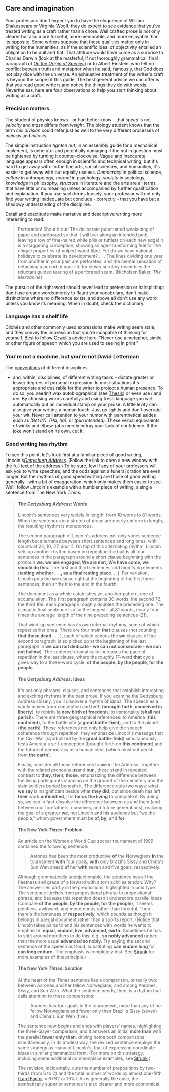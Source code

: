 Care and imagination
--------------------

Your professors don't expect you to have the eloquence of William
Shakespeare or Virginia Woolf; they do expect to see evidence that
you've treated writing as a craft rather than a chore. Well crafted
prose is not only clearer but also more forceful, more memorable, and
more enjoyable than its opposite. Some writers suppose that these
qualities matter only in writing for the humanities, as if the
scientific ideal of objectivity entailed an obligation to be dull and
flat. That attitude would have come as a surprise to Charles Darwin
(look at the masterful, if not thoroughly grammatical, final paragraph
of [*On the Origin of
Species*](http://www.literature.org/authors/darwin-charles/the-origin-of-the-species/chapter-14.html))
or to Albert Einstein, who felt no conflict between truth and metaphor
when he said, famously, that God does not play dice with the universe.
An exhaustive treatment of the writer's craft is beyond the scope of
this guide. The best general advice we can offer is that you read good
writers and notice the things they do with words. Nevertheless, here are
four observations to help you start thinking about writing as a craft.

### Precision matters

The student of physics knows - or had better know - that *speed* is not
*velocity* and *mass* differs from *weight.* The biology student knows
that the term *cell division* could refer just as well to the very
different processes of *meiosis* and *mitosis.*

The simple instruction *tighten nut,* in an assembly guide for a
mechanical implement, is unhelpful and potentially damaging if the nut
in question must be tightened by turning it counter-clockwise. Vague and
inaccurate language appears often enough in scientific and technical
writing, but it's hard to get away with. In the fine arts, social
sciences, and humanities, it's easier to get away with but equally
useless. *Democracy* in political science, *culture* in anthropology,
*normal* in psychology, *society* in sociology, *knowledge* in
philosophy, *structure* in literature and the arts are all terms that
have little or no meaning unless accompanied by further qualification
and explanation. If you use such terms loosely, your professor will not
only find your writing inadequate but conclude - correctly - that you
have but a shadowy understanding of the discipline.

Detail and exactitude make narrative and descriptive writing more
interesting to read:

> Perforation! Shout it out! The deliberate punctuated weakening of
> paper and cardboard so that it will tear along an intended path,
> leaving a row of fine-haired white pills or tuftlets on each new edge!
> It is a staggering conception, showing an age-transforming feel for
> the unique properties of pulped-wood fibre. Yet do we have national
> holidays to celebrate its development? . . . The lines dividing one
> year from another in your past are perforated, and the mental
> sensation of detaching a period of your life for closer scrutiny
> resembles the reluctant guided tearing of a perforated seam.
> (Nicholson Baker, *The Mezzanine*)

The pursuit of the right word should never lead to pretension or
hairsplitting: don't use arcane words merely to flaunt your vocabulary,
don't make distinctions where no difference exists, and above all don't
use any word unless you know its meaning. When in doubt, check the
dictionary.

### Language has a shelf life

Clichés and other commonly used expressions make writing seem stale, and
they convey the impression that you're incapable of thinking for
yourself. Best to follow
[Orwell's](http://www.resort.com/~prime8/Orwell/patee.html) advice here:
"Never use a metaphor, simile, or other figure of speech which you are
used to seeing in print."

### You're not a machine, but you're not David Letterman

The [conventions](?pg=topics/conventions.html) of different disciplines
- and, within, disciplines, of different writing tasks - dictate greater
or lesser degrees of personal expression. In most situations it's
appropriate and desirable for the writer to project a human presence. To
do so, you needn't wax autobiographical (see
[Thesis](?pg=topics/organization.html#thesis)) or even use *I* and *me.*
By choosing words carefully and using fresh language you will
automatically put an individual stamp on your prose. A little levity can
also give your writing a human touch. Just go lightly and don't overrate
your wit. Never call attention to your humor with parenthetical asides
such as *(Get it?)*, *(Ha, ha)*, or *(pun intended)*. These verbal
equivalents of winks and elbow-jabs merely betray your lack of
confidence. If the joke won't stand on its own, cut it.

### Good writing has rhythm

To see this point, let's look first at a familiar piece of good writing,
Lincoln's[*Gettysburg
Address*](http://writingguide.geneseo.edu/gettys.html). (Follow the link
to open a new window with the full text of the address.) To be sure, few
if any of your professors will ask you to write speeches, and the odds
against a funeral oration are even longer. But the rhythms of good
speechwriting are those of good writing generally--with a bit of
exaggeration, which only makes them easier to see. We'll follow
Lincoln's example with a humbler piece of writing, a single sentence
from The New York *Times.*

> #### *The Gettysburg Address*: Words
>
> Lincoln's sentences vary widely in length, from 10 words to 81 words.
> When the sentences in a stretch of prose are nearly uniform in length,
> the resulting rhythm is monotonous.
>
> The second paragraph of Lincoln's address not only varies sentence
> length but alternates between short sentences and long ones, with
> counts of 24, 10, 27, and 11. On top of this alternating rhythm,
> Lincoln sets up another rhythm based on repetition: he builds all four
> sentences in the paragraph around a short clause beginning with the
> pronoun **we: we are engaged, We are met, We have come, we should do
> this.** The first and third sentences add modifying elements
> (**testing whether . . ., as a final resting place. . .**). For
> variation, Lincoln puts the **we** clause right at the beginning of
> the first three sentences, then shifts it to the end in the fourth.
>
> The document as a whole establishes yet another pattern, one of
> accumulation. The first paragraph contains 30 words, the second 72,
> the third 169: each paragraph roughly doubles the preceding one. The
> climactic final sentence is also the longest--at 81 words, nearly four
> times the average length of the nine preceding sentences (21).
>
> That wind-up sentence has its own internal rhythms, some of which
> repeat earlier ones. There are four main **that** clauses (not
> counting **that these dead . . .** ), each of which echoes the **we**
> clauses of the second paragraph (also picked up at the beginning of
> the last paragraph in **we can not dedicate - we can not consecrate -
> we can not hallow**). The sentence dramatically increases the pace of
> repetition in the last clause, where the roughly 17-word **that**
> cycle gives way to a three-word cycle: **of the people, by the people,
> for the people.**
>
> #### *The Gettysburg Address*: Ideas
>
> It's not only phrases, clauses, and sentences that establish
> interesting and exciting rhythms in the best prose. If you examine the
> Gettysburg Address closely, you'll discover a rhythm of *ideas.* The
> speech as a whole moves from conception and birth (**brought forth,
> conceived in liberty**), to rebirth (**a new birth of freedom**), to
> immortality (**shall not perish**). There are three geographical
> references: to America (**this continent**), to the battle site (**a
> great battle-field**), and to the planet (**the earth**). These
> references not only help give the speech coherence through repetition,
> they emphasize Lincoln's message that the Civil War (symbolized by the
> **great battle-field**) simultaneously tests America's self-conception
> (brought forth on **this continent**) and the future of democracy as a
> human ideal (which must not perish from **the earth**).
>
> Finally, consider all those references to **we** in the Address.
> Together with the related pronouns **us**and **our** , these stand in
> repeated contrast to **they, their, those,** emphasizing the
> difference between the living participants standing on the ground of
> the cemetery and the slain soldiers buried beneath it. The difference
> cuts two ways: what **we say** is insignificant beside what **they
> did**, but since death has left **their** work **unfinished**, it is
> **for us the living** to complete it. By doing so, we can in fact
> dissolve the difference between us and them (and between our
> forefathers, ourselves, and future generations), realizing the goal of
> a greater **we**, not Lincoln and his audience but "we the people,"
> whom government must be **of, by,** and **for**.

> #### The New York *Times*: Problem
>
> An article on the Women's World Cup soccer tournament of 1999
> contained the following sentence:
>
> > Aarones has been the most productive **of** the Norwegians **in**
> > the tournament **with** four goals, **with** only Brazil's Sissy and
> > China's Sun Wen ahead **of** her **with** seven and five goals,
> > respectively.
>
> Although grammatically unobjectionable, the sentence has all the
> fleetness and grace of a forward with a torn achilles tendon. Why? The
> answer lies partly in the prepositions, highlighted in bold type. The
> sentence lurches from prepositional phrase to prepositional phrase;
> and because this repetition doesn't underscore parallel ideas (compare
> **of the people, by the people, for the people**), it seems pointless,
> awkward, and monotonous rather than forceful. Then there's the
> lameness of **respectively,** which sounds as though it belongs in a
> legal document rather than a sports report. (Notice that Lincoln takes
> pains to end his sentences with words he wants to emphasize: **equal,
> endure, live, advanced, earth.** Sometimes he has to shift around
> modifiers to do this; e.g., **so nobly advanced** rather than the more
> usual **advanced so nobly.** Try saying the second sentence of the
> speech out loud, substituting **can endure long** for **can long
> endure.** The emphasis is completely lost. See
> [Strunk](http://www.bartleby.com/141/strunk.html#18) for more examples
> of this principle.)
>
> #### The New York *Times*: Solution
>
> At the heart of the *Times* sentence lies a comparison, or really two:
> between Aarones and her fellow Norwegians, and among Aarones, Sissy,
> and Sun Wen. What the sentence needs, then, is a rhythm that calls
> attention to these comparisons:
>
> > Aarones has four goals in the tournament, more than any of her
> > fellow Norwegians and fewer only than Brazil's Sissy (seven) and
> > China's Sun Wen (five).
>
> The sentence now begins and ends with players' names, highlighting the
> three-player comparison, and it answers an initial **more than** with
> the parallel **fewer only than**, driving home both comparisons
> simultaneously. In its modest way, the revised sentence employs the
> same strategy as many of Lincoln's, that of expressing coordinate
> ideas in similar grammatical form. (For more on this strategy,
> including some additional commonplace examples, see
> [Strunk](http://www.bartleby.com/141/strunk.html#15).)
>
> The revision, incidentally, cuts the number of prepositions by
> two-thirds (from 6 to 2) and the total number of words by almost
> one-fifth [(Lard
> Factor](?pg=topics/luciditysimplicity.html#lardfactor) = 6÷32 or 19%).
> As is generally the case, the aesthetically superior sentence is also
> clearer and more economical.
